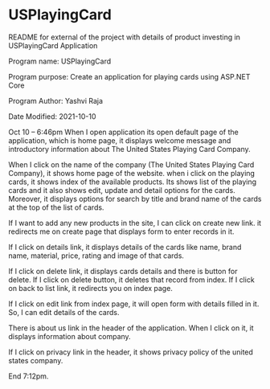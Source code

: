 # USPlayingCard

README for external of the project with details of product investing in USPlayingCard Application

Program name: USPlayingCard

Program purpose: Create an application for playing cards using ASP.NET Core

Program Author: Yashvi Raja

Date Modified: 2021-10-10

Oct 10 – 6:46pm 
When I open application its open default page of the application, which is home page, 
it displays welcome message and introductory information about The United States Playing Card Company. 

When I click on the name of the company (The United States Playing Card Company), it shows home page of the website.
when i click on the playing cards, it shows index of the available products. Its shows list of the playing cards and it also shows edit, 
update and detail options for the cards. Moreover, it displays options for search by title and brand name of the cards at the top of the list of cards. 

If I want to add any new products in the site, I can click on create new link. it redirects me on create page that displays form to enter records in it.  

If I click on details link, it displays details of the cards like name, brand name, material, price, rating and image of that cards.

If I click on delete link, it displays cards details and there is button for delete. If I click on delete button, 
it deletes that record from index. If I click on back to list link, it redirects you on index page.

If I click on edit link from index page, it will open form with details filled in it. So, I can edit details of the cards. 

There is about us link in the header of the application. When I click on it, it displays information about company.

If I click on privacy link in the header, it shows privacy policy of the united states company. 

End 7:12pm.
